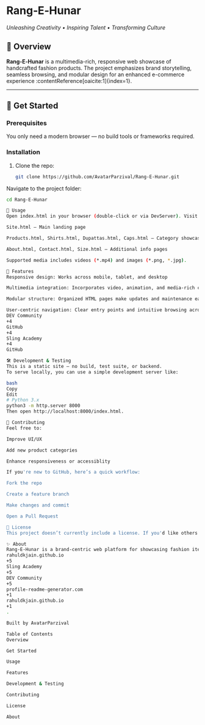 # Rang‑E‑Hunar  
*Unleashing Creativity • Inspiring Talent • Transforming Culture*

## 🎨 Overview  
**Rang‑E‑Hunar** is a multimedia-rich, responsive web showcase of handcrafted fashion products. The project emphasizes brand storytelling, seamless browsing, and modular design for an enhanced e-commerce experience :contentReference[oaicite:1]{index=1}.

---

## 🚀 Get Started

### Prerequisites  
You only need a modern browser — no build tools or frameworks required.

### Installation  
1. Clone the repo:  
   ```bash
   git clone https://github.com/AvatarParzival/Rang-E-Hunar.git
Navigate to the project folder:

```bash
cd Rang-E-Hunar

🧩 Usage
Open index.html in your browser (double-click or via DevServer). Visit pages like:

Site.html – Main landing page

Products.html, Shirts.html, Dupattas.html, Caps.html – Category showcases

About.html, Contact.html, Size.html – Additional info pages

Supported media includes videos (*.mp4) and images (*.png, *.jpg).

📱 Features
Responsive design: Works across mobile, tablet, and desktop

Multimedia integration: Incorporates video, animation, and media-rich content for product display

Modular structure: Organized HTML pages make updates and maintenance easy

User-centric navigation: Clear entry points and intuitive browsing across categories 
DEV Community
+4
GitHub
+4
Sling Academy
+4
GitHub

🛠️ Development & Testing
This is a static site — no build, test suite, or backend.
To serve locally, you can use a simple development server like:

bash
Copy
Edit
# Python 3.x
python3 -m http.server 8000
Then open http://localhost:8000/index.html.

👥 Contributing
Feel free to:

Improve UI/UX

Add new product categories

Enhance responsiveness or accessiblity

If you're new to GitHub, here’s a quick workflow:

Fork the repo

Create a feature branch

Make changes and commit

Open a Pull Request

📄 License
This project doesn’t currently include a license. If you'd like others to use/use code, consider adding an MIT or BSD license.

✨ About
Rang‑E‑Hunar is a brand‑centric web platform for showcasing fashion items in a storytelling-driven, visually engaging way 
rahuldkjain.github.io
+5
Sling Academy
+5
DEV Community
+5
profile-readme-generator.com
+1
rahuldkjain.github.io
+1
.

Built by AvatarParzival

Table of Contents
Overview

Get Started

Usage

Features

Development & Testing

Contributing

License

About
